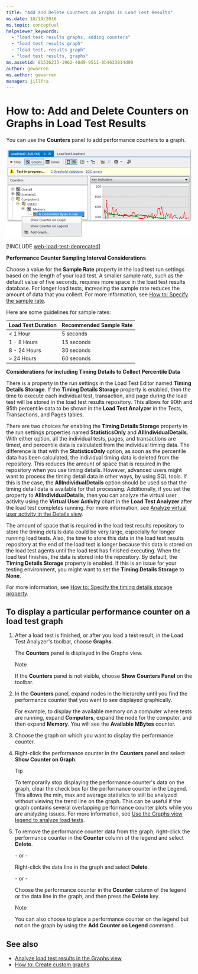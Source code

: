```yaml
---
title: "Add and Delete Counters on Graphs in Load Test Results"
ms.date: 10/19/2016
ms.topic: conceptual
helpviewer_keywords:
  - "load test results graphs, adding counters"
  - "load test results graph"
  - "load test, results graph"
  - "load test results, graphs"
ms.assetid: 81536233-1962-40d9-9511-0b4633814d90
author: gewarren
ms.author: gewarren
manager: jillfra
---
```

# How to: Add and Delete Counters on Graphs in Load Test Results

You can use the **Counters** panel to add performance counters to a graph.

![Added counter to graph](../test/media/ltest_selectcounter.png)

[!INCLUDE [web-load-test-deprecated](includes/web-load-test-deprecated.md)]

**Performance Counter Sampling Interval Considerations**

Choose a value for the **Sample Rate** property in the load test run settings based on the length of your load test. A smaller sample rate, such as the default value of five seconds, requires more space in the load test results database. For longer load tests, increasing the sample rate reduces the amount of data that you collect. For more information, see [How to: Specify the sample rate](../test/how-to-specify-the-sample-rate-for-a-load-test.md).

Here are some guidelines for sample rates:

|Load Test Duration|Recommended Sample Rate|
|-|-----------------------------|
|\< 1 Hour|5 seconds|
|1 - 8 Hours|15 seconds|
|8 - 24 Hours|30 seconds|
|> 24 Hours|60 seconds|

**Considerations for including Timing Details to Collect Percentile Data**

There is a property in the run settings in the Load Test Editor named **Timing Details Storage**. If the **Timing Details Storage** property is enabled, then the time to execute each individual test, transaction, and page during the load test will be stored in the load test results repository. This allows for 90th and 95th percentile data to be shown in the **Load Test Analyzer** in the Tests, Transactions, and Pages tables.

There are two choices for enabling the **Timing Details Storage** property in the run settings properties named **StatisticsOnly** and **AllIndividualDetails**. With either option, all the individual tests, pages, and transactions are timed, and percentile data is calculated from the individual timing data. The difference is that with the **StatisticsOnly** option, as soon as the percentile data has been calculated, the individual timing data is deleted from the repository. This reduces the amount of space that is required in the repository when you use timing details. However, advanced users might want to process the timing detail data in other ways, by using SQL tools. If this is the case, the **AllIndividualDetails** option should be used so that the timing detail data is available for that processing. Additionally, if you set the property to **AllIndividualDetails**, then you can analyze the virtual user activity using the **Virtual User Activity** chart in the **Load Test Analyzer** after the load test completes running. For more information, see [Analyze virtual user activity in the Details view](../test/analyze-load-test-virtual-user-activity-in-the-details-view.md).

The amount of space that is required in the load test results repository to store the timing details data could be very large, especially for longer running load tests. Also, the time to store this data in the load test results repository at the end of the load test is longer because this data is stored on the load test agents until the load test has finished executing. When the load test finishes, the data is stored into the repository. By default, the **Timing Details Storage** property is enabled. If this is an issue for your testing environment, you might want to set the **Timing Details Storage** to **None**.

For more information, see [How to: Specify the timing details storage property](../test/how-to-specify-the-timing-details-storage-property-for-a-load-test.md).

## To display a particular performance counter on a load test graph

1.  After a load test is finished, or after you load a test result, in the Load Test Analyzer's toolbar, choose **Graphs**.

     The **Counters** panel is displayed in the Graphs view.

    > [!NOTE]
    > If the **Counters** panel is not visible, choose **Show Counters Panel** on the toolbar.

2.  In the **Counters** panel, expand nodes in the hierarchy until you find the performance counter that you want to see displayed graphically.

     For example, to display the available memory on a computer where tests are running, expand **Computers**, expand the node for the computer, and then expand **Memory**. You will see the **Available MBytes** counter.

3.  Choose the graph on which you want to display the performance counter.

4.  Right-click the performance counter in the **Counters** panel and select **Show Counter on Graph**.

    > [!TIP]
    > To temporarily stop displaying the performance counter's data on the graph, clear the check box for the performance counter in the Legend. This allows the min, max and average statistics to still be analyzed without viewing the trend line on the graph. This can be useful if the graph contains several overlapping performance counter plots while you are analyzing issues. For more information, see [Use the Graphs view legend to analyze load tests](../test/use-the-graphs-view-legend-to-analyze-load-tests.md).

5.  To remove the performance counter data from the graph, right-click the performance counter in the **Counter** column of the legend and select **Delete**.

     \- or -

     Right-click the data line in the graph and select **Delete**.

     \- or -

     Choose the performance counter in the **Counter** column of the legend or the data line in the graph, and then press the **Delete** key.

    > [!NOTE]
    > You can also choose to place a performance counter on the legend but not on the graph by using the **Add Counter on Legend** command.

## See also

- [Analyze load test results in the Graphs view](../test/analyze-load-test-results-in-the-graphs-view.md)
- [How to: Create custom graphs](../test/how-to-create-custom-graphs-in-load-test-results.md)